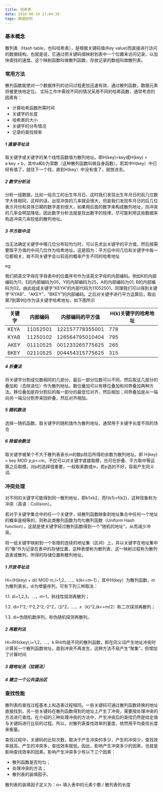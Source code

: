 ```yaml
---
title: 哈希表
date: 2018-06-19 17:04:39
tags: 数据结构
---
```

### 基本概念
散列表（Hash table，也叫哈希表），是根据关键码值(Key value)而直接进行访问的数据结构。也就是说，它通过把关键码值映射到表中一个位置来访问记录，以加快查找的速度。这个映射函数叫做散列函数，存放记录的数组叫做散列表。

### 常用方法

散列函数能使对一个数据序列的访问过程更加迅速有效，通过散列函数，数据元素将被更快地定位。
实际工作中需视不同的情况采用不同的哈希函数，通常考虑的因素有：

* 计算哈希函数所需时间
* 关键字的长度
* 哈希表的大小
* 关键字的分布情况
* 记录的查找频率


##### 1 直接寻址法

取关键字或关键字的某个线性函数值为散列地址。即H(key)=key或H(key) = a·key + b，其中a和b为常数（这种散列函数叫做自身函数）。若其中H(key）中已经有值了，就往下一个找，直到H(key）中没有值了，就放进去。

##### 2 数字分析法

分析一组数据，比如一组员工的出生年月日，这时我们发现出生年月日的前几位数字大体相同，这样的话，出现冲突的几率就会很大，但是我们发现年月日的后几位表示月份和具体日期的数字差别很大，如果用后面的数字来构成散列地址，则冲突的几率会明显降低。因此数字分析法就是找出数字的规律，尽可能利用这些数据来构造冲突几率较低的散列地址。

##### 3 平方取中法

当无法确定关键字中哪几位分布较均匀时，可以先求出关键字的平方值，然后按需要取平方值的中间几位作为哈希地址。这是因为：平方后中间几位和关键字中每一位都相关，故不同关键字会以较高的概率产生不同的哈希地址

eg:

我们把英文字母在字母表中的位置序号作为该英文字母的内部编码。例如K的内部编码为11，E的内部编码为05，Y的内部编码为25，A的内部编码为01, B的内部编码为02。由此组成关键字“KEYA”的内部代码为11052501，同理我们可以得到关键字“KYAB”、“AKEY”、“BKEY”的内部编码。之后对关键字进行平方运算后，取出第7到第9位作为该关键字哈希地址，如下图所示


关键字 | 内部编码 | 内部编码的平方值 | H(k)关键字的哈希地址
---|---|---|---
KEYA | 11052501 | 122157778355001 | 778
KYAB | 11250102 | 126564795010404 | 795
AKEY | 01110525 | 001233265775625 | 265
BKEY | 02110525 | 004454315775625 | 315


##### 4 折叠法

将关键字分割成位数相同的几部分，最后一部分位数可以不同，然后取这几部分的叠加和（去除进位）作为散列地址。数位叠加可以有移位叠加和间界叠加两种方法。移位叠加是将分割后的每一部分的最低位对齐，然后相加；间界叠加是从一端向另一端沿分割界来回折叠，然后对齐相加。

##### 5 随机数法

选择一随机函数，取关键字的随机值作为散列地址，通常用于关键字长度不同的场合

##### 6 除留余数法

取关键字被某个不大于散列表表长m的数p除后所得的余数为散列地址。即 H(key) = key MOD p,p<=m。不仅可以对关键字直接取模，也可在折叠、平方取中等运算之后取模。对p的选择很重要，一般取素数或m，若p选的不好，容易产生同义词.


### 冲突处理

对不同的关键字可能得到同一散列地址，即k1≠k2，而f(k1)=f(k2)，这种现象称为冲突（英语：Collision）。


若对于关键字集合中的任一个关键字，经散列函数映象到地址集合中任何一个地址的概率是相等的，则称此类散列函数为均匀散列函数（Uniform Hash function），这就是使关键字经过散列函数得到一个“随机的地址”，从而减少冲突。


将一组关键字映射到一个有限的连续的地址集（区间）上，并以关键字在地址集中的“像”作为记录在表中的存储位置，这种表便称为散列表，这一映射过程称为散列造表或散列，所得的存储位置称散列地址。

##### 1  开放寻址法

Hi=(H(key) + di) MOD m,i=1,2，…，k(k<=m-1），其中H(key）为散列函数，m为散列表长，di为增量序列，可有下列三种取法：

1.1. di=1,2,3，…，m-1，称线性探测再散列；

1.2. di=1^2,-1^2,2^2,-2^2，⑶^2，…，±（k)^2,(k<=m/2）称二次探测再散列；

1.3. di=伪随机数序列，称伪随机探测再散列。

##### 2 再散列法

Hi=RHi(key),i=1,2，…，k RHi均是不同的散列函数，即在同义词产生地址冲突时计算另一个散列函数地址，直到冲突不再发生，这种方法不易产生“聚集”，但增加了计算时间

#####  3  链地址法（拉链法）
#####  4  建立一个公共溢出区

### 查找性能

散列表的查找过程基本上和造表过程相同。一些关键码可通过散列函数转换的地址直接找到，另一些关键码在散列函数得到的地址上产生了冲突，需要按处理冲突的方法进行查找。在介绍的三种处理冲突的方法中，产生冲突后的查找仍然是给定值与关键码进行比较的过程。所以，对散列表查找效率的量度，依然用平均查找长度来衡量。

查找过程中，关键码的比较次数，取决于产生冲突的多少，产生的冲突少，查找效率就高，产生的冲突多，查找效率就低。因此，影响产生冲突多少的因素，也就是影响查找效率的因素。影响产生冲突多少有以下三个因素：

* 散列函数是否均匀；
* 处理冲突的方法；
* 散列表的装填因子。

散列表的装填因子定义为：α= 填入表中的元素个数 / 散列表的长度

